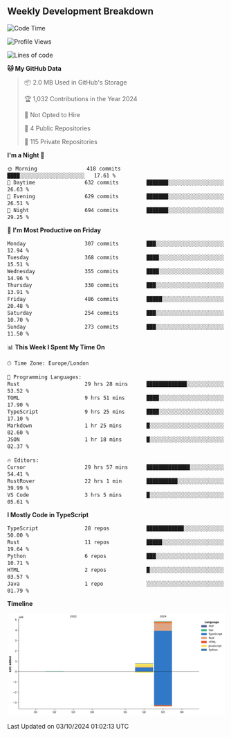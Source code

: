 


## Weekly Development Breakdown
<!--START_SECTION:waka-->
![Code Time](http://img.shields.io/badge/Code%20Time-1%2C299%20hrs%2023%20mins-blue)

![Profile Views](http://img.shields.io/badge/Profile%20Views-30-blue)

![Lines of code](https://img.shields.io/badge/From%20Hello%20World%20I%27ve%20Written-5.7%20million%20lines%20of%20code-blue)

**🐱 My GitHub Data** 

> 📦 2.0 MB Used in GitHub's Storage 
 > 
> 🏆 1,032 Contributions in the Year 2024
 > 
> 🚫 Not Opted to Hire
 > 
> 📜 4 Public Repositories 
 > 
> 🔑 115 Private Repositories 
 > 
**I'm a Night 🦉** 

```text
🌞 Morning                418 commits         ████░░░░░░░░░░░░░░░░░░░░░   17.61 % 
🌆 Daytime                632 commits         ███████░░░░░░░░░░░░░░░░░░   26.63 % 
🌃 Evening                629 commits         ███████░░░░░░░░░░░░░░░░░░   26.51 % 
🌙 Night                  694 commits         ███████░░░░░░░░░░░░░░░░░░   29.25 % 
```
📅 **I'm Most Productive on Friday** 

```text
Monday                   307 commits         ███░░░░░░░░░░░░░░░░░░░░░░   12.94 % 
Tuesday                  368 commits         ████░░░░░░░░░░░░░░░░░░░░░   15.51 % 
Wednesday                355 commits         ████░░░░░░░░░░░░░░░░░░░░░   14.96 % 
Thursday                 330 commits         ███░░░░░░░░░░░░░░░░░░░░░░   13.91 % 
Friday                   486 commits         █████░░░░░░░░░░░░░░░░░░░░   20.48 % 
Saturday                 254 commits         ███░░░░░░░░░░░░░░░░░░░░░░   10.70 % 
Sunday                   273 commits         ███░░░░░░░░░░░░░░░░░░░░░░   11.50 % 
```


📊 **This Week I Spent My Time On** 

```text
🕑︎ Time Zone: Europe/London

💬 Programming Languages: 
Rust                     29 hrs 28 mins      █████████████░░░░░░░░░░░░   53.52 % 
TOML                     9 hrs 51 mins       ████░░░░░░░░░░░░░░░░░░░░░   17.90 % 
TypeScript               9 hrs 25 mins       ████░░░░░░░░░░░░░░░░░░░░░   17.10 % 
Markdown                 1 hr 25 mins        █░░░░░░░░░░░░░░░░░░░░░░░░   02.60 % 
JSON                     1 hr 18 mins        █░░░░░░░░░░░░░░░░░░░░░░░░   02.37 % 

🔥 Editors: 
Cursor                   29 hrs 57 mins      ██████████████░░░░░░░░░░░   54.41 % 
RustRover                22 hrs 1 min        ██████████░░░░░░░░░░░░░░░   39.99 % 
VS Code                  3 hrs 5 mins        █░░░░░░░░░░░░░░░░░░░░░░░░   05.61 % 
```

**I Mostly Code in TypeScript** 

```text
TypeScript               28 repos            ████████████░░░░░░░░░░░░░   50.00 % 
Rust                     11 repos            █████░░░░░░░░░░░░░░░░░░░░   19.64 % 
Python                   6 repos             ███░░░░░░░░░░░░░░░░░░░░░░   10.71 % 
HTML                     2 repos             █░░░░░░░░░░░░░░░░░░░░░░░░   03.57 % 
Java                     1 repo              ░░░░░░░░░░░░░░░░░░░░░░░░░   01.79 % 
```



**Timeline**

![Lines of Code chart](https://raw.githubusercontent.com/mars-arch/mars-arch/main/assets/bar_graph.png)


 Last Updated on 03/10/2024 01:02:13 UTC
<!--END_SECTION:waka-->
